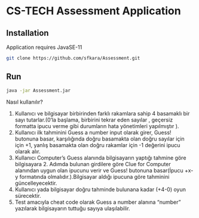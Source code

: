 #  CS-TECH Assessment Application 



## Installation

Application requires JavaSE-11


```sh
git clone https://github.com/sfkara/Assessment.git

```
## Run

```sh
java -jar Assessment.jar

```
Nasıl kullanılır?
1. Kullanıcı ve bilgisayar birbirinden farklı rakamlara sahip 4 basamaklı bir sayı tutarlar.(0’la başlama,
birbirini tekrar eden sayılar , geçersiz formatta ipucu verme gibi durumların hata yönetimleri
yapılmıştır ).
2. Kullanıcı ilk tahminini Guess a number input olarak girer, Guess! butonuna basar, karşılığında doğru
basamakta olan doğru sayılar için için +1, yanlış basamakta olan doğru rakamlar için -1 değerini ipucu
olarak alır.
3. Kullanıcı Computer’s Guess alanında bilgisayarın yaptığı tahmine göre bilgisayara 2. Adımda bulunan
girdilere göre Clue for Computer alanından uygun olan ipucunu verir ve Guess! butonuna basar(İpucu
+x-y formatında olmalıdır.).Bilgisayar aldığı ipucuna göre tahminini güncelleyecektir.
4. Kullanıcı yada bilgisayar doğru tahminde bulunana kadar (+4-0) oyun sürecektir.
5. Test amacıyla cheat code olarak Guess a number alanına “number” yazılarak bilgisayarın tuttuğu
sayıya ulaşılabilir.
